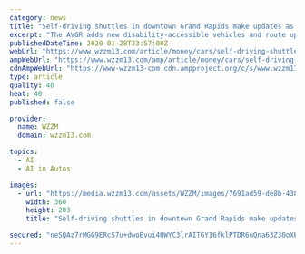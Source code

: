 ```yaml
---
category: news
title: "Self-driving shuttles in downtown Grand Rapids make updates as demand increases"
excerpt: "The AVGR adds new disability-accessible vehicles and route updates. It anticipates to hit 50,000 riders in six months."
publishedDateTime: 2020-01-28T23:57:00Z
webUrl: "https://www.wzzm13.com/article/money/cars/self-driving-shuttles-progress/69-40c381b1-186a-4dfd-b686-b3b82767830a"
ampWebUrl: "https://www.wzzm13.com/amp/article/money/cars/self-driving-shuttles-progress/69-40c381b1-186a-4dfd-b686-b3b82767830a"
cdnAmpWebUrl: "https://www-wzzm13-com.cdn.ampproject.org/c/s/www.wzzm13.com/amp/article/money/cars/self-driving-shuttles-progress/69-40c381b1-186a-4dfd-b686-b3b82767830a"
type: article
quality: 40
heat: 40
published: false

provider:
  name: WZZM
  domain: wzzm13.com

topics:
  - AI
  - AI in Autos

images:
  - url: "https://media.wzzm13.com/assets/WZZM/images/7691ad59-de8b-4383-a7d4-6fbaad2c5408/7691ad59-de8b-4383-a7d4-6fbaad2c5408_360x203.jpg"
    width: 360
    height: 203
    title: "Self-driving shuttles in downtown Grand Rapids make updates as demand increases"

secured: "neSQAz7rMGG9ERcS7u+dwoEvui4QWYC3lrAITGY16fklPTDR6uQna63Z30oXEC8jzO3AmBsBsIvDVzx78/RRK0XbJpIyX7sp78oLcPWpIqNzQlsOQC8SCNoBMPARg5wMGEr9Wg+BxvLO4bbj6A0HpIten+fnF9/p3hRLerWA9G8F1f2qxvL/m/yW5ABTu/C5CKPhgQZkoeN4NIh32h/93eFlE5oZ3bRymsxEBpVCZs+Z4sz3vydAOmCFhvRH1zAIYmdJjbhsUpz9GNCZlCtptvtf76ifJxg7oxX7zDsmv6EQmBRl4ZG8WzzvEBo+Ntnhi6vugh8x9NcjZkgqAjES2hQJDwtyXEt0i81et+EKed1ptBsSzMDEJ3dpFPRtu4tEFVi9YWLv2huX2e5bvmJOSoVxNBHmVcf+mjpKFCrN3jlzFbRBMjWwrB7VTiu57eCKUUb7Mf1ffvixP8PzaKKqJdsmFI9TB0MRB9QXdCD8gkU=;OAkpHxitjAkxm85Mcw9GsA=="
---
```


